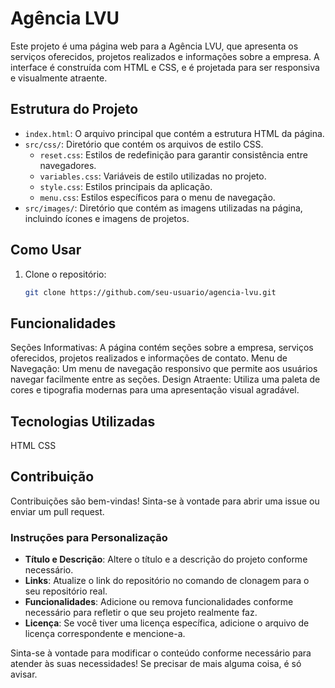 # Agência LVU

Este projeto é uma página web para a Agência LVU, que apresenta os serviços oferecidos, projetos realizados e informações sobre a empresa. A interface é construída com HTML e CSS, e é projetada para ser responsiva e visualmente atraente.

## Estrutura do Projeto

- `index.html`: O arquivo principal que contém a estrutura HTML da página.
- `src/css/`: Diretório que contém os arquivos de estilo CSS.
  - `reset.css`: Estilos de redefinição para garantir consistência entre navegadores.
  - `variables.css`: Variáveis de estilo utilizadas no projeto.
  - `style.css`: Estilos principais da aplicação.
  - `menu.css`: Estilos específicos para o menu de navegação.
- `src/images/`: Diretório que contém as imagens utilizadas na página, incluindo ícones e imagens de projetos.

## Como Usar

1. Clone o repositório:
   ```bash
   git clone https://github.com/seu-usuario/agencia-lvu.git

##  Funcionalidades

 Seções Informativas: A página contém seções sobre a empresa, serviços oferecidos, projetos realizados e informações de contato.
 Menu de Navegação: Um menu de navegação responsivo que permite aos usuários navegar facilmente entre as seções.
 Design Atraente: Utiliza uma paleta de cores e tipografia modernas para uma apresentação visual agradável.

## Tecnologias Utilizadas

 HTML 
 CSS

##  Contribuição

Contribuições são bem-vindas! Sinta-se à vontade para abrir uma issue ou enviar um pull request.

### Instruções para Personalização

- **Título e Descrição**: Altere o título e a descrição do projeto conforme necessário.
- **Links**: Atualize o link do repositório no comando de clonagem para o seu repositório real.
- **Funcionalidades**: Adicione ou remova funcionalidades conforme necessário para refletir o que seu projeto realmente faz.
- **Licença**: Se você tiver uma licença específica, adicione o arquivo de licença correspondente e mencione-a.

Sinta-se à vontade para modificar o conteúdo conforme necessário para atender às suas necessidades! Se precisar de mais alguma coisa, é só avisar.
